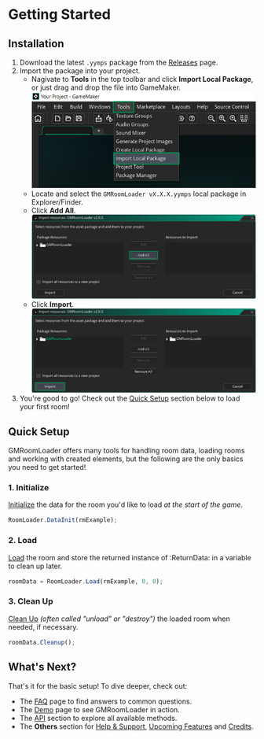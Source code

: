 # Getting Started

## Installation
1. Download the latest `.yymps` package from the [Releases](https://github.com/glebtsereteli/GMRoomLoader/releases) page.
2. Import the package into your project.
    * Nagivate to __Tools__ in the top toolbar and click __Import Local Package__, or just drag and drop the file into GameMaker.
    ![alt text](import01.png)
    * Locate and select the `GMRoomLoader vX.X.X.yymps` local package in Explorer/Finder.
    * Click __Add All__.
    ![alt text](import02.png)
    * Click __Import__.
    ![alt text](import03.png)
3. You're good to go! Check out the [Quick Setup](#quick-setup) section below to load your first room!

## Quick Setup
GMRoomLoader offers many tools for handling room data, loading rooms and working with created elements, but the following are the only basics you need to get started!

### 1. Initialize
[Initialize](/pages/api/roomloader/data/#initialization) the data for the room you'd like to load *at the start of the game*.
```js
RoomLoader.DataInit(rmExample);
```
### 2. Load
[Load](/pages/api/roomloader/loading/#load) the room and store the returned instance of :ReturnData: in a variable to clean up later.
```js
roomData = RoomLoader.Load(rmExample, 0, 0);
```
### 3. Clean Up
[Clean Up](/pages/api/returndata/#cleanup) *(often called "unload" or "destroy")* the loaded room when needed, if necessary.
```js
roomData.Cleanup();
```
## What's Next?
That's it for the basic setup! To dive deeper, check out:
* The [FAQ](/pages/home/faq) page to find answers to common questions.
* The [Demo](/pages/home/demo) page to see GMRoomLoader in action.
* The [API](/pages/api/overview) section to explore all available methods.
* The __Others__ section for [Help & Support](/pages/others/helpSupport), [Upcoming Features](/pages/others/upcomingFeatures) and [Credits](/pages/others/credits).
